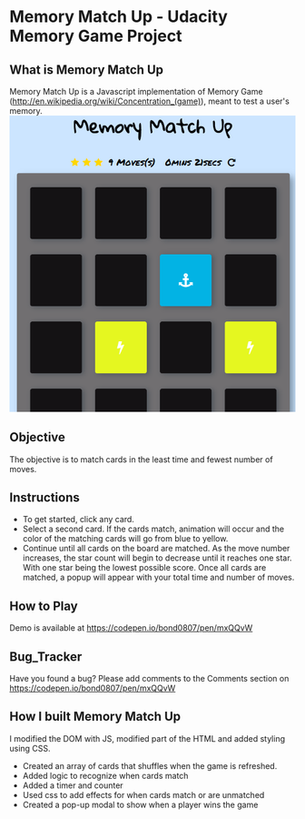 # Memory Match Up - Udacity Memory Game Project

## What is Memory Match Up

Memory Match Up is a Javascript implementation of Memory Game (http://en.wikipedia.org/wiki/Concentration_(game)), meant to test a user's memory.
![snippet](img/snippet.png)

## Objective
The objective is to match cards in the least time and fewest number of moves.

## Instructions

* To get started, click any card.
* Select a second card.  If the cards match, animation will occur and the color of the matching cards will go from blue to yellow.
* Continue until all cards on the board are matched.
As the move number increases, the star count will begin to decrease until it reaches one star.  With one star being the lowest possible score.
Once all cards are matched, a popup will appear with your total time and number of moves.

## How to Play
Demo is available at https://codepen.io/bond0807/pen/mxQQvW

## Bug_Tracker
Have you found a bug?  Please add comments to the Comments section on https://codepen.io/bond0807/pen/mxQQvW

## How I built Memory Match Up
I modified the DOM with JS, modified part of the HTML and added styling using CSS.
* Created an array of cards that shuffles when the game is refreshed.
* Added logic to recognize when cards match
* Added a timer and counter
* Used css to add effects for when cards match or are unmatched
* Created a pop-up modal to show when a player wins the game

